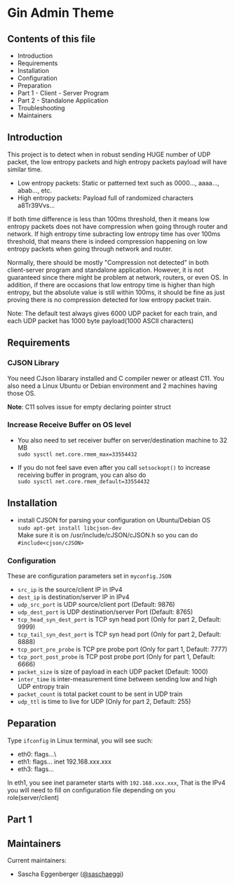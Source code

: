 # Gin Admin Theme

## Contents of this file

 - Introduction
 - Requirements
 - Installation
 - Configuration
 - Preparation
 - Part 1 - Client - Server Program
 - Part 2 - Standalone Application
 - Troubleshooting
 - Maintainers
## Introduction

This project is to detect when in robust sending HUGE number of UDP packet, the low entropy packets and high entropy packets payload will have similar time. 

- Low entropy packets: Static or patterned text such as 0000..., aaaa..., abab..., etc.
- High entropy packets: Payload full of randomized characters a8Tr39Vvs...

If both time difference is less than 100ms threshold, then it means low entropy packets does not have compression when going through router and network. If high entropy time subracting low entropy time has over 100ms threshold, that means there is indeed compression happening on low entropy packets when going through network and router. 

Normally, there should be mostly "Compression not detected" in both client-server program and standalone application. However, it is not guaranteed since there might be problem at network, routers, or even OS. In addition, if there are occasions that low entropy time is higher than high entropy, but the absolute value is still within 100ms, it should be fine as just proving there is no compression detected for low entropy packet train.

Note: The default test always gives 6000 UDP packet for each train, and each UDP packet has 1000 byte payload(1000 ASCII characters)
 
## Requirements

### CJSON Library

You need CJson libarary installed and C compiler newer or atleast C11. You also need a Linux Ubuntu or Debian environment and 2 machines having those OS.

**Note**: C11 solves issue for empty declaring pointer struct

### Increase Receive Buffer on OS level
- You also need to set receiver buffer on server/destination machine to 32 MB\
`sudo sysctl net.core.rmem_max=33554432`

- If you do not feel save even after you call `setsockopt()` to increase receiving buffer in program, you can also do\
`sudo sysctl net.core.rmem_default=33554432`



## Installation

- install CJSON for parsing your configuration on Ubuntu/Debian OS\
`sudo apt-get install libcjson-dev`\
Make sure it is on /usr/include/cJSON/cJSON.h so you can do `#include<cjson/cJSON>`


### Configuration

These are configuration parameters set in `myconfig.JSON`
 - `src_ip` is the source/client IP in IPv4
 - `dest_ip` is destination/server IP in IPv4
 - `udp_src_port` is UDP source/client port (Default: 9876)
 - `udp_dest_port` is UDP destination/server Port (Default: 8765)
 - `tcp_head_syn_dest_port` is TCP syn head port (Only for part 2, Default: 9999)
 - `tcp_tail_syn_dest_port` is TCP syn head port (Only for part 2, Default: 8888)
 - `tcp_port_pre_probe` is TCP pre probe port (Only for part 1, Default: 7777)
 - `tcp_port_post_probe` is TCP post probe port (Only for part 1, Default: 6666)
 - `packet_size` is size of payload in each UDP packet (Default: 1000)
 - `inter_time` is inter-measurement time between sending low and high UDP entropy train
 - `packet_count` is total packet count to be sent in UDP train
 - `udp_ttl` is time to live for UDP (Only for part 2, Default: 255)

## Peparation

Type `ifconfig` in Linux terminal, you will see such:

- eth0: flags...\
- eth1: flags... inet 192.168.xxx.xxx
- eth3: flags...

In eth1, you see inet parameter starts with `192.168.xxx.xxx`, That is the IPv4 you will need to fill on configuration file depending on you role(server/client)

## Part 1



## Maintainers

Current maintainers:
- Sascha Eggenberger ([@saschaeggi](https://www.drupal.org/u/saschaeggi))

